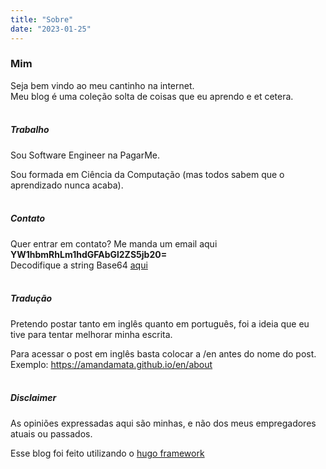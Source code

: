 ```yaml
---
title: "Sobre"
date: "2023-01-25"
---
```


### Mim

Seja bem vindo ao meu cantinho na internet.
<br/>
Meu blog é uma coleção solta de coisas que eu aprendo e et cetera.
<br/><br/>
##### Trabalho

Sou Software Engineer na PagarMe.

Sou formada em Ciência da Computação (mas todos sabem que o aprendizado nunca acaba).
<br/><br/>
##### Contato

Quer entrar em contato? Me manda um email aqui **YW1hbmRhLm1hdGFAbGl2ZS5jb20=**
<br/>
Decodifique a string Base64 [aqui](https://www.base64decode.org/)
<br/><br/>
##### Tradução

Pretendo postar tanto em inglês quanto em português, foi a ideia que eu tive para tentar melhorar minha escrita.

Para acessar o post em inglês basta colocar a /en antes do nome do post.
<br/>
Exemplo: https://amandamata.github.io/en/about
<br/><br/>
##### Disclaimer
As opiniões expressadas aqui são minhas, e não dos meus empregadores atuais ou passados.

Esse blog foi feito utilizando o [hugo framework](https://gohugo.io/)
